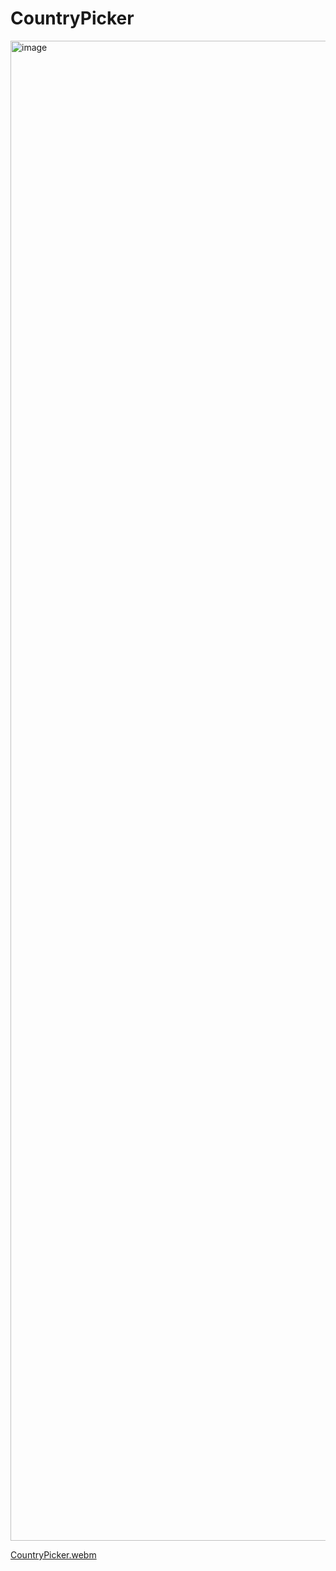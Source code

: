 ﻿# CountryPicker
<img width="1080" height="2400" alt="image" src="https://github.com/user-attachments/assets/cdc5ca44-a2bc-488e-ae24-ad9f4639b9e4" />



[CountryPicker.webm](https://github.com/user-attachments/assets/15562cc9-35ff-40e3-90ee-90d04576f4ab)
